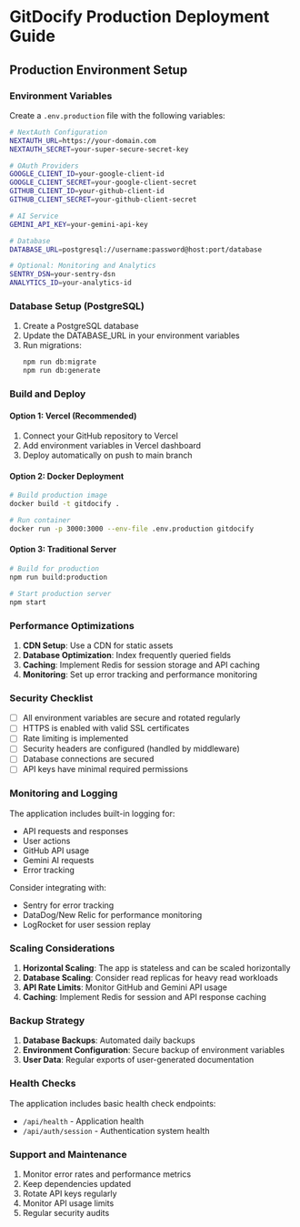 # GitDocify Production Deployment Guide

## Production Environment Setup

### Environment Variables

Create a `.env.production` file with the following variables:

```bash
# NextAuth Configuration
NEXTAUTH_URL=https://your-domain.com
NEXTAUTH_SECRET=your-super-secure-secret-key

# OAuth Providers
GOOGLE_CLIENT_ID=your-google-client-id
GOOGLE_CLIENT_SECRET=your-google-client-secret
GITHUB_CLIENT_ID=your-github-client-id
GITHUB_CLIENT_SECRET=your-github-client-secret

# AI Service
GEMINI_API_KEY=your-gemini-api-key

# Database
DATABASE_URL=postgresql://username:password@host:port/database

# Optional: Monitoring and Analytics
SENTRY_DSN=your-sentry-dsn
ANALYTICS_ID=your-analytics-id
```

### Database Setup (PostgreSQL)

1. Create a PostgreSQL database
2. Update the DATABASE_URL in your environment variables
3. Run migrations:
   ```bash
   npm run db:migrate
   npm run db:generate
   ```

### Build and Deploy

#### Option 1: Vercel (Recommended)

1. Connect your GitHub repository to Vercel
2. Add environment variables in Vercel dashboard
3. Deploy automatically on push to main branch

#### Option 2: Docker Deployment

```bash
# Build production image
docker build -t gitdocify .

# Run container
docker run -p 3000:3000 --env-file .env.production gitdocify
```

#### Option 3: Traditional Server

```bash
# Build for production
npm run build:production

# Start production server
npm start
```

### Performance Optimizations

1. **CDN Setup**: Use a CDN for static assets
2. **Database Optimization**: Index frequently queried fields
3. **Caching**: Implement Redis for session storage and API caching
4. **Monitoring**: Set up error tracking and performance monitoring

### Security Checklist

- [ ] All environment variables are secure and rotated regularly
- [ ] HTTPS is enabled with valid SSL certificates
- [ ] Rate limiting is implemented
- [ ] Security headers are configured (handled by middleware)
- [ ] Database connections are secured
- [ ] API keys have minimal required permissions

### Monitoring and Logging

The application includes built-in logging for:

- API requests and responses
- User actions
- GitHub API usage
- Gemini AI requests
- Error tracking

Consider integrating with:

- Sentry for error tracking
- DataDog/New Relic for performance monitoring
- LogRocket for user session replay

### Scaling Considerations

1. **Horizontal Scaling**: The app is stateless and can be scaled horizontally
2. **Database Scaling**: Consider read replicas for heavy read workloads
3. **API Rate Limits**: Monitor GitHub and Gemini API usage
4. **Caching**: Implement Redis for session and API response caching

### Backup Strategy

1. **Database Backups**: Automated daily backups
2. **Environment Configuration**: Secure backup of environment variables
3. **User Data**: Regular exports of user-generated documentation

### Health Checks

The application includes basic health check endpoints:

- `/api/health` - Application health
- `/api/auth/session` - Authentication system health

### Support and Maintenance

1. Monitor error rates and performance metrics
2. Keep dependencies updated
3. Rotate API keys regularly
4. Monitor API usage limits
5. Regular security audits
